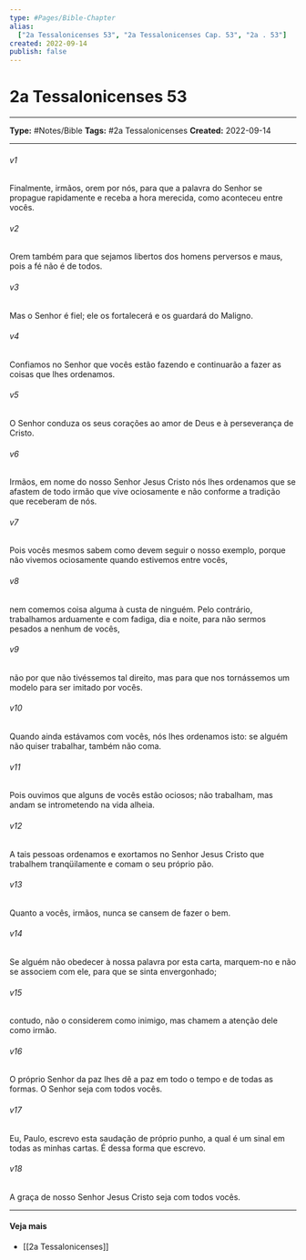 ```yaml
---
type: #Pages/Bible-Chapter
alias:
  ["2a Tessalonicenses 53", "2a Tessalonicenses Cap. 53", "2a . 53"]
created: 2022-09-14
publish: false
---
```


# 2a Tessalonicenses 53

---

**Type:** #Notes/Bible
**Tags:** #2a Tessalonicenses
**Created:** 2022-09-14

---

###### v1
Finalmente, irmãos, orem por nós, para que a palavra do Senhor se propague rapidamente e receba a hora merecida, como aconteceu entre vocês.
###### v2
Orem também para que sejamos libertos dos homens perversos e maus, pois a fé não é de todos.
###### v3
Mas o Senhor é fiel; ele os fortalecerá e os guardará do Maligno.
###### v4
Confiamos no Senhor que vocês estão fazendo e continuarão a fazer as coisas que lhes ordenamos.
###### v5
O Senhor conduza os seus corações ao amor de Deus e à perseverança de Cristo.
###### v6
Irmãos, em nome do nosso Senhor Jesus Cristo nós lhes ordenamos que se afastem de todo irmão que vive ociosamente e não conforme a tradição que receberam de nós.
###### v7
Pois vocês mesmos sabem como devem seguir o nosso exemplo, porque não vivemos ociosamente quando estivemos entre vocês,
###### v8
nem comemos coisa alguma à custa de ninguém. Pelo contrário, trabalhamos arduamente e com fadiga, dia e noite, para não sermos pesados a nenhum de vocês,
###### v9
não por que não tivéssemos tal direito, mas para que nos tornássemos um modelo para ser imitado por vocês.
###### v10
Quando ainda estávamos com vocês, nós lhes ordenamos isto: se alguém não quiser trabalhar, também não coma.
###### v11
Pois ouvimos que alguns de vocês estão ociosos; não trabalham, mas andam se intrometendo na vida alheia.
###### v12
A tais pessoas ordenamos e exortamos no Senhor Jesus Cristo que trabalhem tranqüilamente e comam o seu próprio pão.
###### v13
Quanto a vocês, irmãos, nunca se cansem de fazer o bem.
###### v14
Se alguém não obedecer à nossa palavra por esta carta, marquem-no e não se associem com ele, para que se sinta envergonhado;
###### v15
contudo, não o considerem como inimigo, mas chamem a atenção dele como irmão.
###### v16
O próprio Senhor da paz lhes dê a paz em todo o tempo e de todas as formas. O Senhor seja com todos vocês.
###### v17
Eu, Paulo, escrevo esta saudação de próprio punho, a qual é um sinal em todas as minhas cartas. É dessa forma que escrevo.
###### v18
A graça de nosso Senhor Jesus Cristo seja com todos vocês.


---

#### Veja mais

- [[2a Tessalonicenses]]
